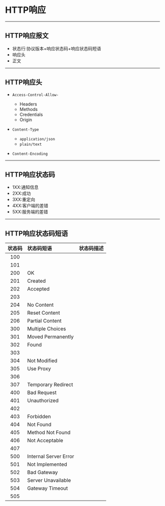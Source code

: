 # HTTP响应



---
## HTTP响应报文

- 状态行:协议版本+响应状态码+响应状态码短语
- 响应头
- 正文



---

## HTTP响应头


- `Access-Control-Allow-`
    - Headers
    - Methods
    - Credentials
    - Origin

- `Content-Type`
    - `application/json`
    - `plain/text`

- `Content-Encoding`


---
## HTTP响应状态码
- 1XX:通知信息
- 2XX:成功
- 3XX:重定向
- 4XX:客户端的差错
- 5XX:服务端的差错

---
## HTTP响应状态码短语
| 状态码 | 状态码短语 | 状态码描述 |
| :-: | :- | :- |
| 100 |  |  |
| 101 |  |  |
| 200 | OK |  |
| 201 | Created |  |
| 202 | Accepted |  |
| 203 |  |  |
| 204 | No Content |  |
| 205 | Reset Content |  |
| 206 | Partial Content |  |
| 300 | Multiple Choices |  |
| 301 | Moved Permanently |  |
| 302 | Found |  |
| 303 |  |  |
| 304 | Not Modified |  |
| 305 | Use Proxy |  |
| 306 |  |  |
| 307 | Temporary Redirect |  |
| 400 | Bad Request |  |
| 401 | Unauthorized |  |
| 402 |  |  |
| 403 | Forbidden |  |
| 404 | Not Found |  |
| 405 | Method Not Found |  |
| 406 | Not Acceptable |  |
| 407 |  |  |
| 500 | Internal Server Error |  |
| 501 | Not Implemented |  |
| 502 | Bad Gateway |  |
| 503 | Server Unavailable |  |
| 504 | Gateway Timeout |  |
| 505 |  |  |
